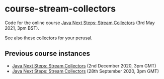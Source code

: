 # course-stream-collectors
Code for the online course [Java Next Steps: Stream Collectors](https://learning.oreilly.com/attend/java-next-steps-stream-collectors/0636920410508/0636920054922/) (3rd May 2021, 3pm BST).

See also these [collectors](https://github.com/quiram/java-utils/blob/master/src/main/java/com/github/quiram/utils/Collectors.java) for your perusal.

## Previous course instances
- [Java Next Steps: Stream Collectors](https://learning.oreilly.com/live-training/courses/java-next-steps-stream-collectors/0636920424765/) (2nd December 2020, 3pm GMT)
- [Java Next Steps: Stream Collectors](https://learning.oreilly.com/live-training/courses/java-next-steps-stream-collectors/0636920410492/) (28th September 2020, 3pm GMT)
